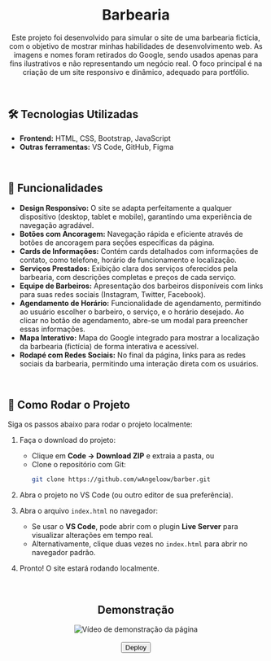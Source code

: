 <div align="center">
  <h1>Barbearia</h1>
  <p>Este projeto foi desenvolvido para simular o site de uma barbearia fictícia, com o objetivo de mostrar minhas habilidades de desenvolvimento web. As imagens e nomes foram retirados do Google, sendo usados apenas para fins ilustrativos e não representando um negócio real. O foco principal é na criação de um site responsivo e dinâmico, adequado para portfólio.</p>
</div>

<br>

## 🛠 Tecnologias Utilizadas

- **Frontend:** HTML, CSS, Bootstrap, JavaScript
- **Outras ferramentas:** VS Code, GitHub, Figma

<br>

## 📌 Funcionalidades

- **Design Responsivo:** O site se adapta perfeitamente a qualquer dispositivo (desktop, tablet e mobile), garantindo uma experiência de navegação agradável.
- **Botões com Ancoragem:** Navegação rápida e eficiente através de botões de ancoragem para seções específicas da página.
- **Cards de Informações:** Contém cards detalhados com informações de contato, como telefone, horário de funcionamento e localização.
- **Serviços Prestados:** Exibição clara dos serviços oferecidos pela barbearia, com descrições completas e preços de cada serviço.
- **Equipe de Barbeiros:** Apresentação dos barbeiros disponíveis com links para suas redes sociais (Instagram, Twitter, Facebook).
- **Agendamento de Horário:** Funcionalidade de agendamento, permitindo ao usuário escolher o barbeiro, o serviço, e o horário desejado. Ao clicar no botão de agendamento, abre-se um modal para preencher essas informações.
- **Mapa Interativo:** Mapa do Google integrado para mostrar a localização da barbearia (fictícia) de forma interativa e acessível.
- **Rodapé com Redes Sociais:** No final da página, links para as redes sociais da barbearia, permitindo uma interação direta com os usuários.

<br>

## 🚀 Como Rodar o Projeto

Siga os passos abaixo para rodar o projeto localmente:

1. Faça o download do projeto:
   - Clique em **Code → Download ZIP** e extraia a pasta, ou
   - Clone o repositório com Git:
     ```bash
     git clone https://github.com/wAngeloow/barber.git
     ```

2. Abra o projeto no VS Code (ou outro editor de sua preferência).

3. Abra o arquivo `index.html` no navegador:
   - Se usar o **VS Code**, pode abrir com o plugin **Live Server** para visualizar alterações em tempo real.
   - Alternativamente, clique duas vezes no `index.html` para abrir no navegador padrão.

4. Pronto! O site estará rodando localmente.

<br>

<div align="center">
  <h2>Demonstração</h2>
</div>

<div align="center">
  <img src="https://github.com/user-attachments/assets/f362eba4-faa8-45da-8ccc-d2d3fb5e18a1" alt="Vídeo de demonstração da página">
</div>

<br>

<div align="center">
  <a href="https://wangeloow.github.io/barber/">
    <button>Deploy</button>
  </a>
</div>
